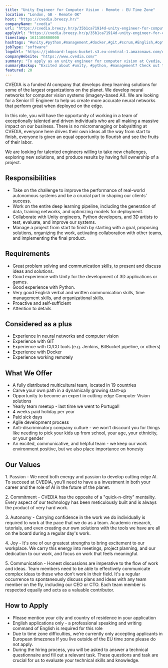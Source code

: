 ```yaml
---
title: "Unity Engineer for Computer Vision - Remote - EU Time Zone"
location: "London, GB - Remote OK"
host: "https://cvedia.breezy.hr/"
companyName: "cvedia"
url: "https://cvedia.breezy.hr/p/35b1ca71914d-unity-engineer-for-computer-vision-remote--eu-time-zone"
applyUrl: "https://cvedia.breezy.hr/p/35b1ca71914d-unity-engineer-for-computer-vision-remote--eu-time-zone/apply"
timestamp: 1611100800000
hashtags: "#unity,#python,#management,#docker,#git,#scrum,#English,#optimization"
jobType: "software"
logoUrl: "https://jobboard-logos-bucket.s3.eu-central-1.amazonaws.com/cvedia"
companyWebsite: "https://www.cvedia.com/"
summary: "To apply as an unity engineer for computer vision at Cvedia, you preferably need to have good experience with Unity for the development of 3D applications or games."
summaryBackup: "Excited about #unity, #python, #management? Check out this job post!"
featured: 20
---
```


CVEDIA is a funded AI company that develops deep learning solutions for some of the largest organizations on the planet. We develop neural networks for computer vision systems (imagery-based AI). We are looking for a Senior IT Engineer to help us create more accurate neural networks that perform great when deployed on the edge.

In this role, you will have the opportunity of working in a team of exceptionally talented and driven individuals who are all making a massive impact on our business. There is no micromanaging or babysitting at CVEDIA, everyone here drives their own ideas all the way from start to finish, everyone is given an equal opportunity to flourish and see the fruits of their labor.

We are looking for talented engineers willing to take new challenges, exploring new solutions, and produce results by having full ownership of a project.

## Responsibilities

*   Take on the challenge to improve the performance of real-world autonomous systems and be a crucial part in shaping our clients’ success.
*   Work on the entire deep learning pipeline, including the generation of data, training networks, and optimizing models for deployment.
*   Collaborate with Unity engineers, Python developers, and 3D artists to test, evaluate, and improve our systems.
*   Manage a project from start to finish by starting with a goal, proposing solutions, organizing the work, activating collaboration with other teams, and implementing the final product.

## Requirements

*   Great problem solving and communication skills, to present and discuss ideas and solutions.
*   Good experience with Unity for the development of 3D applications or games.
*   Good experience with Python.
*   Very good English verbal and written communication skills, time management skills, and organizational skills.
*   Proactive and self-sufficient
*   Attention to details

## Considered as a plus

*   Experience in neural networks and computer vision
*   Experience with GIT
*   Experience with CI/CD tools (e.g. Jenkins, BitBucket pipeline, or others)
*   Experience with Docker
*   Experience working remotely

## What We Offer

*   A fully distributed multicultural team, located in 19 countries
*   Carve your own path in a dynamically growing start-up
*   Opportunity to become an expert in cutting-edge Computer Vision solutions
*   Yearly team meetup - last time we went to Portugal!
*   4 weeks paid holiday per year
*   Paid sick days
*   Agile development process
*   Anti-discriminatory company culture - we won’t discount you for things like needing to pick your kids up from school, your age, your ethnicity, or your gender
*   An excited, communicative, and helpful team - we keep our work environment positive, but we also place importance on honesty

## Our Values

1\. Passion - We need both energy and passion to develop cutting edge AI. To succeed at CVEDIA, you’ll need to have a a investment in both your career and the role of AI in the future of the planet.

2\. Commitment - CVEDIA has the opposite of a "quick-n-dirty" mentality. Every aspect of our technology has been meticulously built and is always the product of very hard work.

3\. Autonomy - Carrying confidence in the work we do individually is required to work at the pace that we do as a team. Academic research, tutorials, and even creating our own solutions with the tools we have are all on the board during a regular day's work.

4\. Joy - It's one of our greatest strengths to bring excitement to our workplace. We carry this energy into meetings, project planning, and our dedication to our work, and focus on work that feels meaningful.

5\. Communication - Honest discussions are imperative to the flow of work and ideas. Team members need to be able to effectively communicate complex ideas to those who don’t work in their field. It's a regular occurrence to spontaneously discuss plans and ideas with any team member on the fly, including our CEO or CTO. Each team member is respected equally and acts as a valuable contributor.

## How to Apply

*   Please mention your city and country of residence in your application
*   English applications only - a professional speaking and writing command of English is required for this role
*   Due to time zone difficulties, we’re currently only accepting applicants in European timezones If you live outside of the EU time zone please do not apply.
*   During the hiring process, you will be asked to answer a technical questionnaire and fill out a relevant task. These questions and task are crucial for us to evaluate your technical skills and knowledge.
